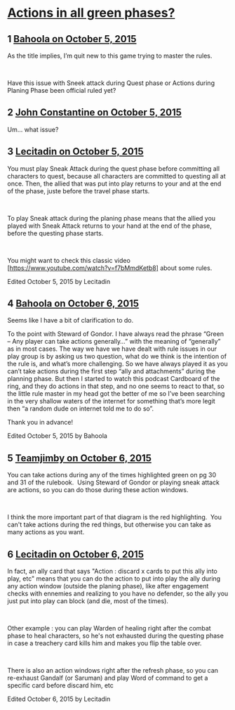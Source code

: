 # [Actions in all green phases?](https://community.fantasyflightgames.com/topic/190474-actions-in-all-green-phases/)

## 1 [Bahoola on October 5, 2015](https://community.fantasyflightgames.com/topic/190474-actions-in-all-green-phases/?do=findComment&comment=1834876)

As the title implies, I’m quit new to this game trying to master the rules.

 

Have this issue with Sneek attack during Quest phase or Actions during Planing Phase been official ruled yet?

## 2 [John Constantine on October 5, 2015](https://community.fantasyflightgames.com/topic/190474-actions-in-all-green-phases/?do=findComment&comment=1834888)

Um... what issue?

## 3 [Lecitadin on October 5, 2015](https://community.fantasyflightgames.com/topic/190474-actions-in-all-green-phases/?do=findComment&comment=1834955)

You must play Sneak Attack during the quest phase before committing all characters to quest, because all characters are committed to questing all at once. Then, the allied that was put into play returns to your and at the end of the phase, juste before the travel phase starts.

 

To play Sneak attack during the planing phase means that the allied you played with Sneak Attack returns to your hand at the end of the phase, before the questing phase starts.

 

You might want to check this classic video [https://www.youtube.com/watch?v=f7bMmdKetb8] about some rules.

Edited October 5, 2015 by Lecitadin

## 4 [Bahoola on October 6, 2015](https://community.fantasyflightgames.com/topic/190474-actions-in-all-green-phases/?do=findComment&comment=1835481)

Seems like I have a bit of clarification to do.

To the point with Steward of Gondor. I have always read the phrase “Green – Any player can take actions generally…” with the meaning of “generally” as in most cases. The way we have we have dealt with rule issues in our play group is by asking us two question, what do we think is the intention of the rule is, and what’s more challenging. So we have always played it as you can’t take actions during the first step “ally and attachments” during the planning phase. But then I started to watch this podcast Cardboard of the ring, and they do actions in that step, and no one seems to react to that, so the little rule master in my head got the better of me so I’ve been searching in the very shallow waters of the internet for something that’s more legit then “a random dude on internet told me to do so”.

Thank you in advance!

Edited October 5, 2015 by Bahoola

## 5 [Teamjimby on October 6, 2015](https://community.fantasyflightgames.com/topic/190474-actions-in-all-green-phases/?do=findComment&comment=1835503)

You can take actions during any of the times highlighted green on pg 30 and 31 of the rulebook.  Using Steward of Gondor or playing sneak attack are actions, so you can do those during these action windows.

 

I think the more important part of that diagram is the red highlighting.  You can't take actions during the red things, but otherwise you can take as many actions as you want.

## 6 [Lecitadin on October 6, 2015](https://community.fantasyflightgames.com/topic/190474-actions-in-all-green-phases/?do=findComment&comment=1835672)

In fact, an ally card that says "Action : discard x cards to put this ally into play, etc" means that you can do the action to put into play the ally during any action window (outside the planing phase), like after engagement checks with ennemies and realizing to you have no defender, so the ally you just put into play can block (and die, most of the times).

 

Other example : you can play Warden of healing right after the combat phase to heal characters, so he's not exhausted during the questing phase in case a treachery card kills him and makes you flip the table over.

 

There is also an action windows right after the refresh phase, so you can re-exhaust Gandalf (or Saruman) and play Word of command to get a specific card before discard him, etc

Edited October 6, 2015 by Lecitadin

